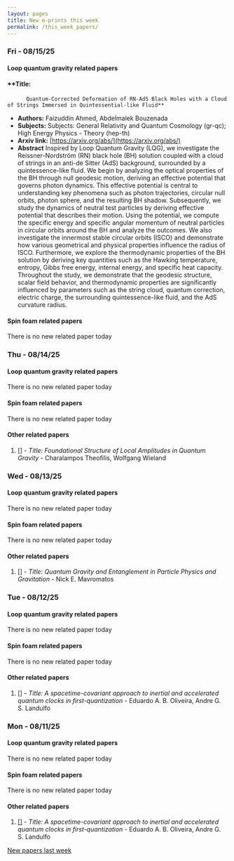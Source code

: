```yaml
---
layout: pages
title: New e-prints this week
permalink: /this_week_papers/
---
```




### Fri - 08/15/25

#### Loop quantum gravity related papers

#### **Title:
          Quantum-Corrected Deformation of RN-AdS Black Holes with a Cloud of Strings Immersed in Quintessential-like Fluid**
 - **Authors:** Faizuddin Ahmed, Abdelmalek Bouzenada
 - **Subjects:** Subjects:
General Relativity and Quantum Cosmology (gr-qc); High Energy Physics - Theory (hep-th)
 - **Arxiv link:** [https://arxiv.org/abs/](https://arxiv.org/abs/)
 - **Abstract**
 Inspired by Loop Quantum Gravity (LQG), we investigate the Reissner-Nordström (RN) black hole (BH) solution coupled with a cloud of strings in an anti-de Sitter (AdS) background, surrounded by a quintessence-like fluid. We begin by analyzing the optical properties of the BH through null geodesic motion, deriving an effective potential that governs photon dynamics. This effective potential is central to understanding key phenomena such as photon trajectories, circular null orbits, photon sphere, and the resulting BH shadow. Subsequently, we study the dynamics of neutral test particles by deriving effective potential that describes their motion. Using the potential, we compute the specific energy and specific angular momentum of neutral particles in circular orbits around the BH and analyze the outcomes. We also investigate the innermost stable circular orbits (ISCO) and demonstrate how various geometrical and physical properties influence the radius of ISCO. Furthermore, we explore the thermodynamic properties of the BH solution by deriving key quantities such as the Hawking temperature, entropy, Gibbs free energy, internal energy, and specific heat capacity. Throughout the study, we demonstrate that the geodesic structure, scalar field behavior, and thermodynamic properties are significantly influenced by parameters such as the string cloud, quantum correction, electric charge, the surrounding quintessence-like fluid, and the AdS curvature radius. 

#### Spin foam related papers

There is no new related paper today 

### Thu - 08/14/25

#### Loop quantum gravity related papers

There is no new related paper today 

#### Spin foam related papers

There is no new related paper today 



#### Other related papers

1. [[]](https://arxiv.org/abs/) - *Title:
          Foundational Structure of Local Amplitudes in Quantum Gravity* - Charalampos Theofilis, Wolfgang Wieland



### Wed - 08/13/25

#### Loop quantum gravity related papers

There is no new related paper today 

#### Spin foam related papers

There is no new related paper today 



#### Other related papers

1. [[]](https://arxiv.org/abs/) - *Title:
          Quantum Gravity and Entanglement in Particle Physics and Gravitation* - Nick E. Mavromatos



### Tue - 08/12/25

#### Loop quantum gravity related papers

There is no new related paper today 

#### Spin foam related papers

There is no new related paper today 



#### Other related papers

1. [[]](https://arxiv.org/abs/) - *Title:
          A spacetime-covariant approach to inertial and accelerated quantum clocks in first-quantization* - Eduardo A. B. Oliveira, Andre G. S. Landulfo



### Mon - 08/11/25

#### Loop quantum gravity related papers

There is no new related paper today 

#### Spin foam related papers

There is no new related paper today 



#### Other related papers

1. [[]](https://arxiv.org/abs/) - *Title:
          A spacetime-covariant approach to inertial and accelerated quantum clocks in first-quantization* - Eduardo A. B. Oliveira, Andre G. S. Landulfo






[New papers last week]({{site.url}}/archived/weekly/pre-prints/2025/08/11/archived_weekly_papers.html)